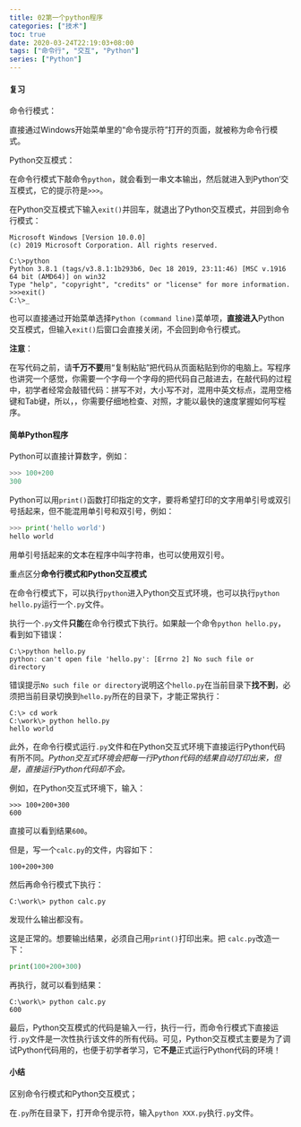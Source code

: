```yaml
---
title: 02第一个python程序
categories: ["技术"]
toc: true
date: 2020-03-24T22:19:03+08:00
tags: ["命令行", "交互", "Python"]
series: ["Python"]
---
```


#### 复习

命令行模式：

直接通过Windows开始菜单里的“命令提示符”打开的页面，就被称为命令行模式。

<!--more-->

Python交互模式：

在命令行模式下敲命令`python`，就会看到一串文本输出，然后就进入到Python‘交互模式，它的提示符是`>>>`。

在Python交互模式下输入`exit()`并回车，就退出了Python交互模式，并回到命令行模式：

```
Microsoft Windows [Version 10.0.0]
(c) 2019 Microsoft Corporation. All rights reserved.

C:\>python
Python 3.8.1 (tags/v3.8.1:1b293b6, Dec 18 2019, 23:11:46) [MSC v.1916 64 bit (AMD64)] on win32
Type "help", "copyright", "credits" or "license" for more information.
>>>exit()
C:\>_
```

也可以直接通过开始菜单选择`Python (command line)`菜单项，**直接进入**Python交互模式，但输入`exit()`后窗口会直接关闭，不会回到命令行模式。

**注意**：

在写代码之前，请**千万不要**用“复制粘贴”把代码从页面粘贴到你的电脑上。写程序也讲究一个感觉，你需要一个字母一个字母的把代码自己敲进去，在敲代码的过程中，初学者经常会敲错代码：拼写不对，大小写不对，混用中英文标点，混用空格键和Tab键，所以，，你需要仔细地检查、对照，才能以最快的速度掌握如何写程序。

#### 简单Python程序

Python可以直接计算数字，例如：

```python
>>> 100+200
300
```

Python可以用`print()`函数打印指定的文字，要将希望打印的文字用单引号或双引号括起来，但不能混用单引号和双引号，例如：

```python
>>> print('hello world')
hello world
```

用单引号括起来的文本在程序中叫字符串，也可以使用双引号。

重点区分**命令行模式和Python交互模式**

在命令行模式下，可以执行`python`进入Python交互式环境，也可以执行`python hello.py`运行一个`.py`文件。

执行一个`.py`文件**只能**在命令行模式下执行。如果敲一个命令`python hello.py`，看到如下错误：

```
C:\>python hello.py
python: can't open file 'hello.py': [Errno 2] No such file or directory
```

错误提示`No such file or directory`说明这个`hello.py`在当前目录下**找不到**，必须把当前目录切换到`hello.py`所在的目录下，才能正常执行：

```
C:\> cd work
C:\work\> python hello.py
hello world
```

此外，在命令行模式运行`.py`文件和在Python交互式环境下直接运行Python代码有所不同。*Python交互式环境会把每一行Python代码的结果自动打印出来，但是，直接运行Python代码却不会。*

例如，在Python交互式环境下，输入：

```
>>> 100+200+300
600
```

直接可以看到结果`600`。

但是，写一个`calc.py`的文件，内容如下：

```
100+200+300
```

然后再命令行模式下执行：

```
C:\work\> python calc.py
```

发现什么输出都没有。

这是正常的。想要输出结果，必须自己用`print()`打印出来。把 `calc.py`改造一下：

```python
print(100+200+300)
```

再执行，就可以看到结果：

```
C:\work\> python calc.py
600
```

最后，Python交互模式的代码是输入一行，执行一行，而命令行模式下直接运行`.py`文件是一次性执行该文件的所有代码。可见，Python交互模式主要是为了调试Python代码用的，也便于初学者学习，它**不是**正式运行Python代码的环境！

#### 小结

区别命令行模式和Python交互模式；

在`.py`所在目录下，打开命令提示符，输入`python XXX.py`执行`.py`文件。